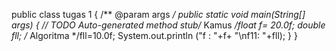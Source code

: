 public class tugas 1 
{
  /** @param args */
 public static void main(String[] args) 
 {
    // TODO Auto-generated method stub/* Kamus */float f= 20.0f;
    double fll;
    /* Algoritma */fll=10.0f;
    System.out.println ("f : "+f+ "\nf11: "+fll);
  }
}
